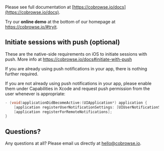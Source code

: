Please see full documentation at [https://cobrowse.io/docs](https://cobrowse.io/docs).

Try our **online demo** at the bottom of our homepage at <https://cobrowse.io/#tryit>.

## Initiate sessions with push (optional)

These are the native-side requirements on iOS to initiate sessions with push. More info at <https://cobrowse.io/docs#initiate-with-push>

If you are already using push notifications in your app, there is nothing further required.

If you are not already using push notifications in your app, please enable them under Capabilities in Xcode and request push permission from the user whenever is appropriate:

```objective-c
- (void)applicationDidBecomeActive:(UIApplication*) application {
    [application registerUserNotificationSettings: [UIUserNotificationSettings settingsForTypes:(UIUserNotificationTypeBadge | UIUserNotificationTypeSound | UIUserNotificationTypeAlert) categories:nil]];
    [application registerForRemoteNotifications];
}
```

## Questions?
Any questions at all? Please email us directly at [hello@cobrowse.io](mailto:hello@cobrowse.io).